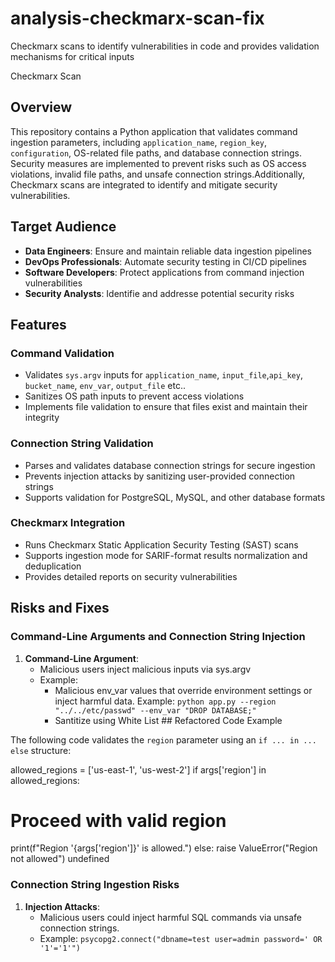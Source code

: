 # analysis-checkmarx-scan-fix
Checkmarx scans to identify vulnerabilities in code and provides validation mechanisms for critical inputs

Checkmarx Scan

## Overview
This repository contains a Python application that validates command ingestion parameters, including `application_name`, `region_key`, `configuration`, OS-related file paths, and database connection strings. Security measures are implemented to prevent risks such as OS access violations, invalid file paths, and unsafe connection strings.Additionally, Checkmarx scans are integrated to identify and mitigate security vulnerabilities.

## Target Audience
- **Data Engineers**: Ensure and maintain reliable data ingestion pipelines
- **DevOps Professionals**: Automate security testing in CI/CD pipelines
- **Software Developers**: Protect applications from command injection vulnerabilities
- **Security Analysts**: Identifie and addresse potential security risks

## Features
### Command Validation
- Validates `sys.argv` inputs for `application_name`, `input_file`,`api_key`, `bucket_name`, `env_var`, `output_file` etc..
- Sanitizes OS path inputs to prevent access violations 
- Implements file validation to ensure that files exist and maintain their integrity

### Connection String Validation
- Parses and validates database connection strings for secure ingestion
- Prevents injection attacks by sanitizing user-provided connection strings
- Supports validation for PostgreSQL, MySQL, and other database formats

### Checkmarx Integration
- Runs Checkmarx Static Application Security Testing (SAST) scans
- Supports ingestion mode for SARIF-format results normalization and deduplication
- Provides detailed reports on security vulnerabilities

## Risks and Fixes

### Command-Line Arguments and Connection String Injection
1. **Command-Line Argument**:
   - Malicious users inject malicious inputs via sys.argv
   - Example:
        - Malicious env_var values that override environment settings or inject harmful data. Example: `python app.py --region "../../etc/passwd" --env_var "DROP DATABASE;"`
        - Santitize using White List ## Refactored Code Example

The following code validates the `region` parameter using an `if ... in ... else` structure:

allowed_regions = ['us-east-1', 'us-west-2'] 
if args['region'] in allowed_regions:
# Proceed with valid region
print(f"Region '{args['region']}' is allowed.")
else:
raise ValueError("Region not allowed")
undefined


### Connection String Ingestion Risks
1. **Injection Attacks**:
   - Malicious users could inject harmful SQL commands via unsafe connection strings.
   - Example: `psycopg2.connect("dbname=test user=admin password=' OR '1'='1'")`

